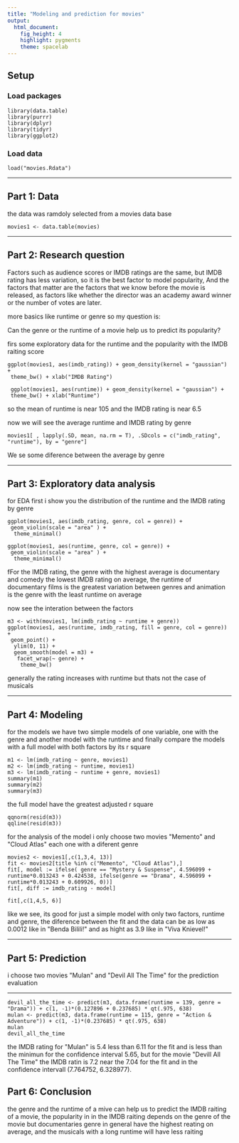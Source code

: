 ```yaml
---
title: "Modeling and prediction for movies"
output: 
  html_document: 
    fig_height: 4
    highlight: pygments
    theme: spacelab
---
```


## Setup

### Load packages

```{r load-packages11, message = FALSE}
library(data.table)
library(purrr)
library(dplyr)
library(tidyr)
library(ggplot2)
```

### Load data


```{r load-data10}
load("movies.Rdata")
```



* * *

## Part 1: Data

the data was ramdoly selected from a movies data base 

```{r load-data9}
movies1 <- data.table(movies)
```

* * *

## Part 2: Research question

Factors such as audience scores or IMDB ratings are the same, but IMDB rating has less variation, so it is the best factor to model popularity,
And the factors that matter are the factors that we know before the movie is released, as factors like whether the director was an academy award winner or the number of votes are later.

more basics like runtime or genre so my question is:

Can the genre or the runtime of a movie help us to predict its popularity?

firs some exploratory data for the runtime and the popularity with the IMDB raiting score 

```{r load-data8}
ggplot(movies1, aes(imdb_rating)) + geom_density(kernel = "gaussian") + 
 theme_bw() + xlab("IMDB Rating")

 ggplot(movies1, aes(runtime)) + geom_density(kernel = "gaussian") + 
 theme_bw() + xlab("Runtime")

```
so the mean of runtime is near 105 and the IMDB rating is near 6.5

now we will see the average runtime and IMDB rating by genre

```{r load-data7}
movies1[ , lapply(.SD, mean, na.rm = T), .SDcols = c("imdb_rating", "runtime"), by = "genre"]
```
We se some diference between the average  by genre

* * *

## Part 3: Exploratory data analysis


for EDA first i show you the distribution of the runtime and the IMDB rating by genre

```{r load-data6}
ggplot(movies1, aes(imdb_rating, genre, col = genre)) + 
 geom_violin(scale = "area" ) +
  theme_minimal()

ggplot(movies1, aes(runtime, genre, col = genre)) + 
 geom_violin(scale = "area" ) +
  theme_minimal()
```
fFor the IMDB rating, the genre with the highest average is documentary and comedy the lowest IMDB rating on average,
the runtime of documentary films is the greatest variation between genres and animation is the genre with the least runtime on average

now see the interation between the factors

```{r load-data5}
m3 <- with(movies1, lm(imdb_rating ~ runtime + genre))
ggplot(movies1, aes(runtime, imdb_rating, fill = genre, col = genre)) + 
 geom_point() +
  ylim(0, 11) +
  geom_smooth(model = m3) +
   facet_wrap(~ genre) +
    theme_bw()
```

generally the rating increases with runtime but thats not the case of musicals


* * *

## Part 4: Modeling


for the models we have two simple models of one variable,  one with  the genre and another model with the runtime
and finally compare the models with a full model with both factors by its r square

```{r load-data4}
m1 <- lm(imdb_rating ~ genre, movies1)
m2 <- lm(imdb_rating ~ runtime, movies1)
m3 <- lm(imdb_rating ~ runtime + genre, movies1)
summary(m1)
summary(m2)
summary(m3)
```
the full model have the greatest adjusted r square 

```{r load-data3}
qqnorm(resid(m3))
qqline(resid(m3))
```

for the analysis of the model i only choose two movies "Memento" and "Cloud Atlas" each one with a diferent genre


```{r load-data2}
movies2 <- movies1[,c(1,3,4, 13)]
fit <- movies2[title %in% c("Memento", "Cloud Atlas"),]
fit[, model := ifelse( genre == "Mystery & Suspense", 4.596099 + runtime*0.013243 + 0.424538, ifelse(genre == "Drama", 4.596099 + runtime*0.013243 + 0.609926, 0))]
fit[, diff := imdb_rating - model]

fit[,c(1,4,5, 6)]
```
like we see, its good for just a simple model with only two factors, runtime and genre, the diference between the fit and the data can be as low as 0.0012 like in "Benda Bilili!" and as hight as 3.9 like in "Viva Knievel!"

* * *

## Part 5: Prediction

i choose two movies "Mulan" and "Devil All The Time" for the prediction evaluation 
* * *

```{r load-data1}
devil_all_the_time <- predict(m3, data.frame(runtime = 139, genre = "Drama")) + c(1, -1)*(0.127896 + 0.237685) * qt(.975, 638)
mulan <- predict(m3, data.frame(runtime = 115, genre = "Action & Adventure")) + c(1, -1)*(0.237685) * qt(.975, 638)
mulan
devil_all_the_time
```
the IMDB rating for "Mulan" is 5.4 less than 6.11 for the fit and is less than the minimun for the confidence interval 5.65, but for the movie "Devill All The Time" the IMDB ratin is 7.2 near the 7.04 for the fit and in the confidence intervall (7.764752, 6.328977).


## Part 6: Conclusion

the genre and the runtime of a mive can help us to predict the IMDB raiting of a movie, the popularity in in the IMDB raiting depends on the genre of the movie but documentaries genre in general have the highest reating on average, and the musicals with a long runtime will have less raiting